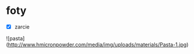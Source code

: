 # foty
- [x] zarcie

 ![pasta] (http://www.hmicronpowder.com/media/img/uploads/materials/Pasta-1.jpg)
